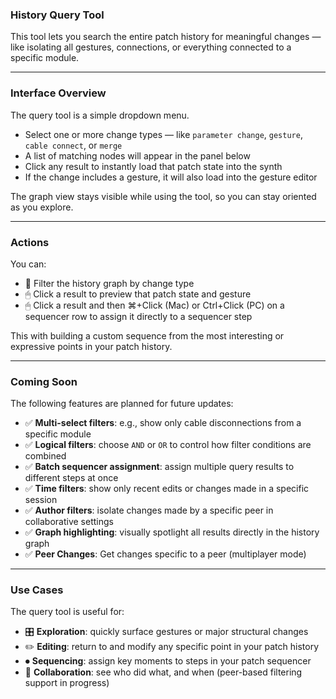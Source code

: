 ### History Query Tool

This tool lets you search the entire patch history for meaningful changes — like isolating all gestures, connections, or everything connected to a specific module.

---

### Interface Overview

The query tool is a simple dropdown menu.

- Select one or more change types — like `parameter change`, `gesture`, `cable connect`, or `merge`
- A list of matching nodes will appear in the panel below
- Click any result to instantly load that patch state into the synth
- If the change includes a gesture, it will also load into the gesture editor

The graph view stays visible while using the tool, so you can stay oriented as you explore.

---

### Actions

You can:
- 🧭 Filter the history graph by change type  
- 🖱 Click a result to preview that patch state and gesture  
- 🖱 Click a result and then ⌘+Click (Mac) or Ctrl+Click (PC) on a sequencer row to assign it directly to a sequencer step  

This with building a custom sequence from the most interesting or expressive points in your patch history.

---

### Coming Soon

The following features are planned for future updates:

- ✅ **Multi-select filters**: e.g., show only cable disconnections from a specific module  
- ✅ **Logical filters**: choose `AND` or `OR` to control how filter conditions are combined  
- ✅ **Batch sequencer assignment**: assign multiple query results to different steps at once  
- ✅ **Time filters**: show only recent edits or changes made in a specific session  
- ✅ **Author filters**: isolate changes made by a specific peer in collaborative settings  
- ✅ **Graph highlighting**: visually spotlight all results directly in the history graph 
- ✅ **Peer Changes**: Get changes specific to a peer (multiplayer mode) 

---

### Use Cases

The query tool is useful for:

- 🎛 **Exploration**: quickly surface gestures or major structural changes  
- ✏️ **Editing**: return to and modify any specific point in your patch history  
- ⏺ **Sequencing**: assign key moments to steps in your patch sequencer  
- 👥 **Collaboration**: see who did what, and when (peer-based filtering support in progress)  


